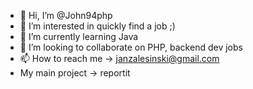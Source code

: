 - 👋 Hi, I’m @John94php
- 👀 I’m interested in quickly find a job ;)
- 🌱 I’m currently learning Java
- 💞️ I’m looking to collaborate on PHP, backend dev jobs
- 📫 How to reach me -> janzalesinski@gmail.com
- My main project -> reportit

<!---
John94php/John94php is a ✨ special ✨ repository because its `README.md` (this file) appears on your GitHub profile.
You can click the Preview link to take a look at your changes.
--->

